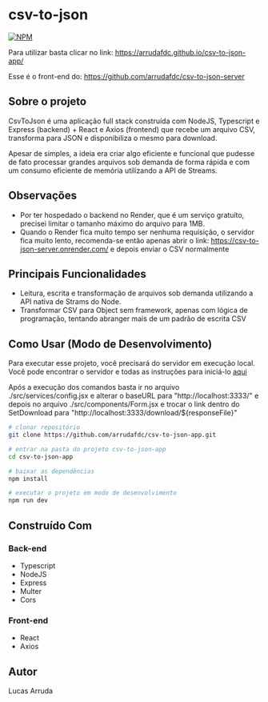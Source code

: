 # csv-to-json

[![NPM](https://img.shields.io/npm/l/react)](https://github.com/arrudafdc/csv-to-json-app/blob/main/LICENSE) 

Para utilizar basta clicar no link: https://arrudafdc.github.io/csv-to-json-app/

Esse é o front-end do: https://github.com/arrudafdc/csv-to-json-server

## Sobre o projeto

CsvToJson é uma aplicação full stack construída com NodeJS, Typescript e Express (backend) + React e Axios (frontend) que recebe um arquivo CSV, transforma para JSON e disponibiliza o mesmo para download.

Apesar de simples, a ideia era criar algo eficiente e funcional que pudesse de fato processar grandes arquivos sob demanda de forma rápida e com um consumo eficiente de memória utilizando a API de Streams.

## Observações

- Por ter hospedado o backend no Render, que é um serviço gratuíto, precisei limitar o tamanho máximo do arquivo para 1MB.
- Quando o Render fica muito tempo ser nenhuma requisição, o servidor fica muito lento, recomenda-se então apenas abrir o link: https://csv-to-json-server.onrender.com/ e depois enviar o CSV normalmente

## Principais Funcionalidades

- Leitura, escrita e transformação de arquivos sob demanda utilizando a API nativa de Strams do Node.
- Transformar CSV para Object sem framework, apenas com lógica de programação, tentando abranger mais de um padrão de escrita CSV

## Como Usar (Modo de Desenvolvimento)

Para executar esse projeto, você precisará do servidor em execução local. Você pode encontrar o servidor e todas as instruções para iniciá-lo [aqui](https://github.com/arrudafdc/csv-to-json-server)

Após a execução dos comandos basta ir no arquivo ./src/services/config.jsx e alterar o baseURL para "http://localhost:3333/" e depois no arquivo ./src/components/Form.jsx e trocar o link dentro do SetDownload para "http://localhost:3333/download/${responseFile}"

```bash
# clonar repositório
git clone https://github.com/arrudafdc/csv-to-json-app.git

# entrar na pasta do projeto csv-to-json-app
cd csv-to-json-app

# baixar as dependências
npm install

# executar o projeto em modo de desenvolvimento
npm run dev
```

## Construído Com

### Back-end

- Typescript
- NodeJS
- Express
- Multer
- Cors

### Front-end

- React
- Axios

## Autor

Lucas Arruda
